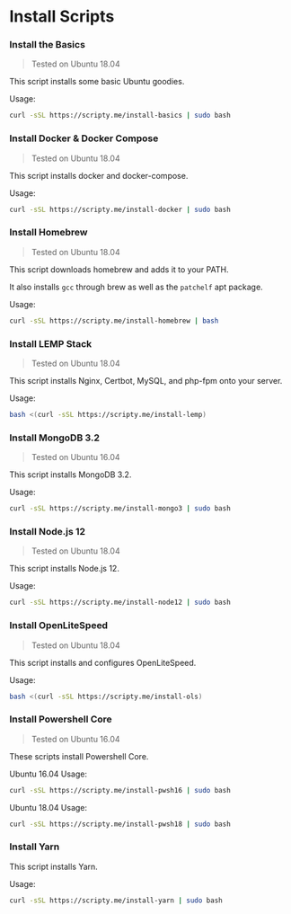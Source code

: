 # Install Scripts
<!--panels:start-->
<!--div:title-panel-->

### Install the Basics
> Tested on Ubuntu 18.04

<!--div:left-panel-->

This script installs some basic Ubuntu goodies.

<!--div:right-panel-->
Usage:
```bash
curl -sSL https://scripty.me/install-basics | sudo bash
```
<!--panels:end-->

### Install Docker & Docker Compose
> Tested on Ubuntu 18.04

This script installs docker and docker-compose.

Usage:
```bash
curl -sSL https://scripty.me/install-docker | sudo bash
```
### Install Homebrew
> Tested on Ubuntu 18.04

This script downloads homebrew and adds it to your PATH.

It also installs `gcc` through brew as well as the `patchelf` apt package.

Usage:
```bash
curl -sSL https://scripty.me/install-homebrew | bash
```
### Install LEMP Stack
> Tested on Ubuntu 18.04

This script installs Nginx, Certbot, MySQL, and php-fpm onto your server.

Usage:
```bash
bash <(curl -sSL https://scripty.me/install-lemp)
```
### Install MongoDB 3.2
> Tested on Ubuntu 16.04

This script installs MongoDB 3.2.

Usage:
```bash
curl -sSL https://scripty.me/install-mongo3 | sudo bash
```
### Install Node.js 12
> Tested on Ubuntu 18.04

This script installs Node.js 12.

Usage:
```bash
curl -sSL https://scripty.me/install-node12 | sudo bash
```
### Install OpenLiteSpeed
> Tested on Ubuntu 18.04

This script installs and configures OpenLiteSpeed.

Usage:
```bash
bash <(curl -sSL https://scripty.me/install-ols)
```
### Install Powershell Core
> Tested on Ubuntu 16.04

These scripts install Powershell Core.

Ubuntu 16.04 Usage:
```bash
curl -sSL https://scripty.me/install-pwsh16 | sudo bash
```

Ubuntu 18.04 Usage:
```bash
curl -sSL https://scripty.me/install-pwsh18 | sudo bash
```
### Install Yarn
This script installs Yarn.

Usage:
```bash
curl -sSL https://scripty.me/install-yarn | sudo bash
```